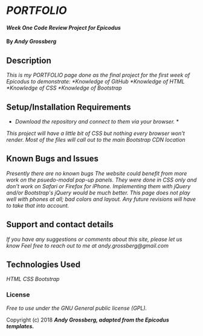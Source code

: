 # _PORTFOLIO_

#### _Week One Code Review Project for Epicodus_

#### By _Andy Grossberg_

## Description

_This is my PORTFOLIO page done as the final project_
_for the first week of Epicodus to demonstrate:_
_*Knowledge of GitHub_
_*Knowledge of HTML_
_*Knowledge of CSS_
_*Knowledge of Bootstrap_

## Setup/Installation Requirements

* _Download the repository and connect to them via your browser._ *

_This project will have a little bit of CSS but nothing every browser won't render._
_Most of the files will call out to the main Bootstrap CDN location_

## Known Bugs and Issues

_Presently there are no known bugs_
_The website could benefit from more work on the psuedo-modal pop-up panels._
_They were done in CSS only and don't work on Safari or Firefox for iPhone._
_Implementing them with jQuery and/or Bootstrap's jQuery would be much better._
_This page does not play well with phones at all; bad colors and layout._
_Any future revisions will have to take that into account._ 

## Support and contact details

_If you have any suggestions or comments about this site, please let us know_
_Feel free to reach out to me at andy.grossberg@gmail.com_

## Technologies Used

_HTML_
_CSS_
_Bootstrap_

### License

*Free to use under the GNU General public license (GPL).*

Copyright (c) 2018 **_Andy Grossberg, adapted from the Epicodus templates._**
